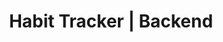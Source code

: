 ---
order: 4
title: "Habit Tracker | Backend"
description: "A habit tracker application for mobile devices"
image: "./banner.png"
skills:
    - Koa.js
    - TypeScript
    - Passport.js
    - Mongoose
github: ""
external: "https://github.com/robsel118/habit-tracker-server"
github: "https://github.com/robsel118/habit-tracker-server"
internal: ""
---